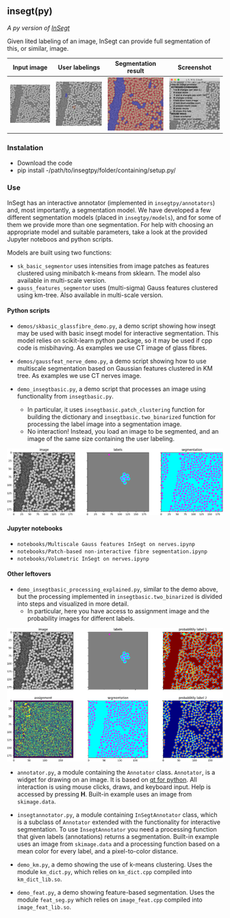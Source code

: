 ## insegt(py)

*A py version of [InSegt](https://github.com/vedranaa/InSegt)*

Given lited labeling of an image, InSegt can provide full segmentation of this, or similar, image.

Input image | User labelings | Segmentation result | Screenshot
:---:|:---:|:---:|:---:
<img src="screenshots/glass/gray.png" width = "200">  |  <img src="screenshots/glass/annotations_overlay.png" width = "200"> | <img src="screenshots/glass/segmentations_overlay.png" width = "200"> | <img src="screenshots/glass/screenshot.png" width = "200">


### Instalation
* Download the code
* pip install -/path/to/insegtpy/folder/containing/setup.py/


### Use

InSegt has an interactive annotator (implemented in `insegtpy/annotators`) and, most importantly, a segmentation model. We have developed a few different segmentation models (placed in `insegtpy/models`), and for some of them we provide more than one segmentation. For help with choosing an appropriate model and suitable parameters, take a look at the provided Jupyter noteboos and python scripts. 

Models are built using two functions: 
- `sk_basic_segmentor` uses intensities from image patches as features clustered using minibatch k-means from sklearn. The model also available in multi-scale version.
- `gauss_features_segmentor` uses (multi-sigma) Gauss features clustered using km-tree. Also available in multi-scale version.
#### Python scripts

* `demos/skbasic_glassfibre_demo.py`, a demo script showing how insegt may be used with basic insegt model for interactive segmentation. This model relies on scikit-learn python package, so it may be used if cpp code is misbihaving. As examples we use CT image of glass fibres. 

* `demos/gaussfeat_nerve_demo.py`, a demo script showing how to use multiscale segmentation based on Gaussian features clustered in KM tree. As examples we use CT nerves image. 

* `demo_insegtbasic.py`, a demo script that processes an image using functionality from `insegtbasic.py`.
   - In particular, it uses `insegtbasic.patch_clustering` function for building the dictionary and `insegtbasic.two_binarized` function for processing the label image into a segmentation image.
   - No interaction! Instead, you load an image to be segmented, and an image of the same size containing the user labeling.

<div align="center"><img src="screenshots/demo_insegtbasic.png" width = "750"></div>

#### Jupyter notebooks

* `notebooks/Multiscale Gauss features InSegt on nerves.ipynp`
* `notebooks/Patch-based non-interactive fibre segmentation.ipynp`
* `notebooks/Volumetric InSegt on nerves.ipynp`

#### Other leftovers
* `demo_insegtbasic_processing_explained.py`, similar to  the demo above, but the processing implemented in `insegtbasic.two_binarized` is divided into steps and visualized in more detail.
  - In particular, here you have access to assignment image and the probability images for different labels.

<div align="center"><img src="screenshots/demo_insegtbasic_explained.png" width = "750"></div>

* `annotator.py`, a module containing the `Annotator` class. `Annotator`, is a widget for drawing on an image. It is based on [qt for python](https://doc.qt.io/qtforpython/). All interaction is using mouse
clicks, draws, and keyboard input. Help is accessed by pressing **H**. Built-in example uses an image from `skimage.data`.

* `insegtannotator.py`, a module containing `InSegtAnnotator` class, which is a subclass of `Annotator` extended with the functionality for interactive segmentation. To use `InsegtAnnotator` you need a processing function that given labels (annotations) returns a  segmentation.  Built-in example uses an image from `skimage.data` and a processing function based on a mean color for every label, and a pixel-to-color distance.

* `demo_km.py`, a demo showing the use of k-means clustering. Uses the module `km_dict.py`, which relies on `km_dict.cpp` compiled into `km_dict_lib.so`.

* `demo_feat.py`, a demo showing feature-based segmentation. Uses the module `feat_seg.py` which relies on `image_feat.cpp` compiled into `image_feat_lib.so`.
